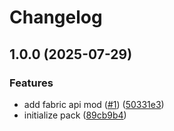 # Changelog

## 1.0.0 (2025-07-29)


### Features

* add fabric api mod ([#1](https://github.com/hackclub/mob-games/issues/1)) ([50331e3](https://github.com/hackclub/mob-games/commit/50331e3aefb899c5940ece3cd82d0a4592de9781))
* initialize pack ([89cb9b4](https://github.com/hackclub/mob-games/commit/89cb9b4436614e71e420f213471d387340c1dc8d))
